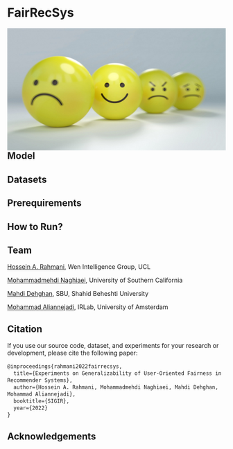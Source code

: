 # FairRecSys

<img src="./images/banner.jpeg" alt="Markdown Monster icon" style="float: left; margin-right: 10px;" />

## Model

## Datasets

## Prerequirements

## How to Run?

## Team
<a href=#>Hossein A. Rahmani</a>, Wen Intelligence Group, UCL

<a href=#>Mohammadmehdi Naghiaei</a>, University of Southern California

<a href=#>Mahdi Dehghan</a>, SBU, Shahid Beheshti University

<a href=#>Mohammad Aliannejadi</a>, IRLab, University of Amsterdam

## Citation
If you use our source code, dataset, and experiments for your research or development, please cite the following paper:

```
@inproceedings{rahmani2022fairrecsys,
  title={Experiments on Generalizability of User-Oriented Fairness in Recommender Systems},
  author={Hossein A. Rahmani, Mohammadmehdi Naghiaei, Mahdi Dehghan, Mohammad Aliannejadi},
  booktitle={SIGIR},
  year={2022}
}
```

## Acknowledgements